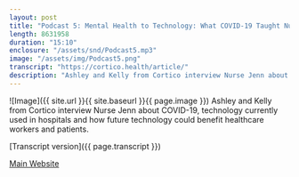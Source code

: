 ```yaml
---
layout: post
title: "Podcast 5: Mental Health to Technology: What COVID-19 Taught Nurse Jenn"
length: 8631958
duration: "15:10"
enclosure: "/assets/snd/Podcast5.mp3"
image: "/assets/img/Podcast5.png"
transcript: "https://cortico.health/article/"
description: "Ashley and Kelly from Cortico interview Nurse Jenn about COVID-19, technology currently used in hospitals and how future technology could benefit healthcare workers and patients."
---
```

![Image]({{ site.url }}{{ site.baseurl }}{{ page.image }})
Ashley and Kelly from Cortico interview Nurse Jenn about COVID-19, technology currently used in hospitals and how future technology could benefit healthcare workers and patients.

[Transcript version]({{ page.transcript }})

[Main Website](https://cortico.health)